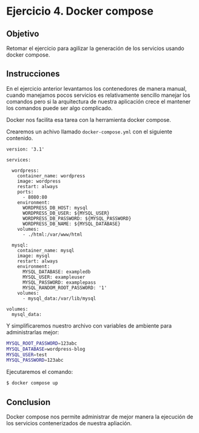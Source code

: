 # Ejercicio 4. Docker compose

## Objetivo

Retomar el ejercicio para agilizar la generación de los servicios usando docker compose.

## Instrucciones

En el ejercicio anterior levantamos los contenedores de manera manual, cuando manejamos pocos servicios es relativamente sencillo manejar los comandos pero si la arquitectura de nuestra aplicación crece el mantener los comandos puede ser algo complicado.

Docker nos facilita esa tarea con la herramienta docker compose.

Crearemos un achivo llamado `docker-compose.yml` con el siguiente contenido.

```docker
version: '3.1'

services:

  wordpress:
    container_name: wordpress
    image: wordpress
    restart: always
    ports:
      - 8080:80
    environment:
      WORDPRESS_DB_HOST: mysql
      WORDPRESS_DB_USER: ${MYSQL_USER}
      WORDPRESS_DB_PASSWORD: ${MYSQL_PASSWORD}
      WORDPRESS_DB_NAME: ${MYSQL_DATABASE}
    volumes:
      - ./html:/var/www/html

  mysql:
    container_name: mysql
    image: mysql
    restart: always
    environment:
      MYSQL_DATABASE: exampledb
      MYSQL_USER: exampleuser
      MYSQL_PASSWORD: examplepass
      MYSQL_RANDOM_ROOT_PASSWORD: '1'
    volumes:
      - mysql_data:/var/lib/mysql

volumes:
  mysql_data:
```

Y simplificaremos nuestro archivo con variables de ambiente para administrarlas mejor:

```bash
MYSQL_ROOT_PASSWORD=123abc
MYSQL_DATABASE=wordpress-blog
MYSQL_USER=test
MYSQL_PASSWORD=123abc
```

Ejecutaremos el comando:

```bash
$ docker compose up
```

## Conclusion

Docker compose nos permite administrar de mejor manera la ejecución de los servicios contenerizados de nuestra apliación.